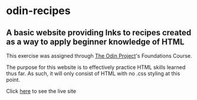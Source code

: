 # odin-recipes

## A basic website providing lnks to recipes created as a way to apply beginner knowledge of HTML

This exercise was assigned through [The Odin Project](https://www.theodinproject.com/about)'s Foundations Course.

The purpose for this website is to effectively practice HTML skills learned thus far. As such, it will only consist of HTML with no .css styling at this point.

Click [here](https://kanstel.github.io/odin-recipes/recipes/fried-green-tomatoes.html) to see the live site

